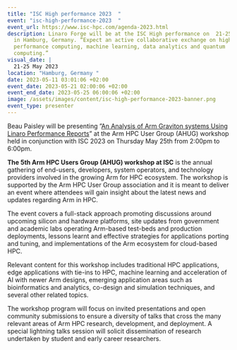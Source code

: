 ```yaml
---
title: "ISC High performance 2023  "
event: "isc-high-performance-2023  "
event_url: https://www.isc-hpc.com/agenda-2023.html
description: Linaro Forge will be at the ISC High performance on  21-25 May 2023
  in Hamburg, Germany. “Expect an active collaborative exchange on high
  performance computing, machine learning, data analytics and quantum
  computing.”
visual_date: |
  21-25 May 2023 
location: "Hamburg, Germany "
date: 2023-05-11 03:01:06 +02:00
event_date: 2023-05-21 02:00:06 +02:00
event_end_date: 2023-05-25 06:00:06 +02:00
image: /assets/images/content/isc-high-performance-2023-banner.png
event_type: presenter
---
```

Beau Paisley will be presenting ”[An Analysis of Arm Graviton systems Using Linaro Performance Reports](https://www.isc-hpc.com/agenda-2023.html)” at the Arm HPC User Group (AHUG) workshop held in conjunction with ISC 2023 on Thursday May 25th from 2:00pm to 6:00pm.

**The 5th Arm HPC Users Group (AHUG) workshop at ISC** is the annual gathering of end-users, developers, system operators, and technology providers involved in the growing Arm for HPC ecosystem. The workshop is supported by the Arm HPC User Group association and it is meant to deliver an event where attendees will gain insight about the latest news and updates regarding Arm in HPC. 

The event covers a full-stack approach promoting discussions around upcoming silicon and hardware platforms, site updates from government and academic labs operating Arm-based test-beds and production deployments, lessons learnt and effective strategies for applications porting and tuning, and implementations of the Arm ecosystem for cloud-based HPC. 

Relevant content for this workshop includes traditional HPC applications, edge applications with tie-ins to HPC, machine learning and acceleration of AI with newer Arm designs, emerging application areas such as bioinformatics and analytics, co-design and simulation techniques, and several other related topics. 

The workshop program will focus on invited presentations and open community submissions to ensure a diversity of talks that cross the many relevant areas of Arm HPC research, development, and deployment. A special lightning talks session will solicit dissemination of research undertaken by student and early career researchers.